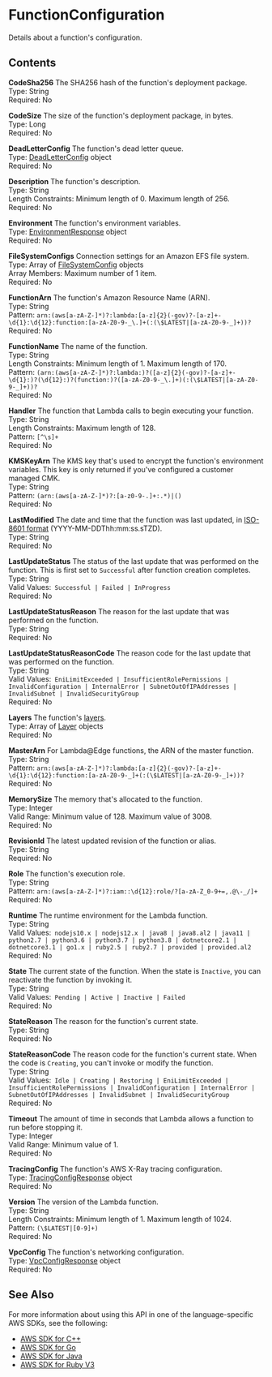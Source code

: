 # FunctionConfiguration<a name="API_FunctionConfiguration"></a>

Details about a function's configuration\.

## Contents<a name="API_FunctionConfiguration_Contents"></a>

 **CodeSha256**   <a name="SSS-Type-FunctionConfiguration-CodeSha256"></a>
The SHA256 hash of the function's deployment package\.  
Type: String  
Required: No

 **CodeSize**   <a name="SSS-Type-FunctionConfiguration-CodeSize"></a>
The size of the function's deployment package, in bytes\.  
Type: Long  
Required: No

 **DeadLetterConfig**   <a name="SSS-Type-FunctionConfiguration-DeadLetterConfig"></a>
The function's dead letter queue\.  
Type: [DeadLetterConfig](API_DeadLetterConfig.md) object  
Required: No

 **Description**   <a name="SSS-Type-FunctionConfiguration-Description"></a>
The function's description\.  
Type: String  
Length Constraints: Minimum length of 0\. Maximum length of 256\.  
Required: No

 **Environment**   <a name="SSS-Type-FunctionConfiguration-Environment"></a>
The function's environment variables\.  
Type: [EnvironmentResponse](API_EnvironmentResponse.md) object  
Required: No

 **FileSystemConfigs**   <a name="SSS-Type-FunctionConfiguration-FileSystemConfigs"></a>
Connection settings for an Amazon EFS file system\.  
Type: Array of [FileSystemConfig](API_FileSystemConfig.md) objects  
Array Members: Maximum number of 1 item\.  
Required: No

 **FunctionArn**   <a name="SSS-Type-FunctionConfiguration-FunctionArn"></a>
The function's Amazon Resource Name \(ARN\)\.  
Type: String  
Pattern: `arn:(aws[a-zA-Z-]*)?:lambda:[a-z]{2}(-gov)?-[a-z]+-\d{1}:\d{12}:function:[a-zA-Z0-9-_\.]+(:(\$LATEST|[a-zA-Z0-9-_]+))?`   
Required: No

 **FunctionName**   <a name="SSS-Type-FunctionConfiguration-FunctionName"></a>
The name of the function\.  
Type: String  
Length Constraints: Minimum length of 1\. Maximum length of 170\.  
Pattern: `(arn:(aws[a-zA-Z-]*)?:lambda:)?([a-z]{2}(-gov)?-[a-z]+-\d{1}:)?(\d{12}:)?(function:)?([a-zA-Z0-9-_\.]+)(:(\$LATEST|[a-zA-Z0-9-_]+))?`   
Required: No

 **Handler**   <a name="SSS-Type-FunctionConfiguration-Handler"></a>
The function that Lambda calls to begin executing your function\.  
Type: String  
Length Constraints: Maximum length of 128\.  
Pattern: `[^\s]+`   
Required: No

 **KMSKeyArn**   <a name="SSS-Type-FunctionConfiguration-KMSKeyArn"></a>
The KMS key that's used to encrypt the function's environment variables\. This key is only returned if you've configured a customer managed CMK\.  
Type: String  
Pattern: `(arn:(aws[a-zA-Z-]*)?:[a-z0-9-.]+:.*)|()`   
Required: No

 **LastModified**   <a name="SSS-Type-FunctionConfiguration-LastModified"></a>
The date and time that the function was last updated, in [ISO\-8601 format](https://www.w3.org/TR/NOTE-datetime) \(YYYY\-MM\-DDThh:mm:ss\.sTZD\)\.  
Type: String  
Required: No

 **LastUpdateStatus**   <a name="SSS-Type-FunctionConfiguration-LastUpdateStatus"></a>
The status of the last update that was performed on the function\. This is first set to `Successful` after function creation completes\.  
Type: String  
Valid Values:` Successful | Failed | InProgress`   
Required: No

 **LastUpdateStatusReason**   <a name="SSS-Type-FunctionConfiguration-LastUpdateStatusReason"></a>
The reason for the last update that was performed on the function\.  
Type: String  
Required: No

 **LastUpdateStatusReasonCode**   <a name="SSS-Type-FunctionConfiguration-LastUpdateStatusReasonCode"></a>
The reason code for the last update that was performed on the function\.  
Type: String  
Valid Values:` EniLimitExceeded | InsufficientRolePermissions | InvalidConfiguration | InternalError | SubnetOutOfIPAddresses | InvalidSubnet | InvalidSecurityGroup`   
Required: No

 **Layers**   <a name="SSS-Type-FunctionConfiguration-Layers"></a>
The function's [ layers](https://docs.aws.amazon.com/lambda/latest/dg/configuration-layers.html)\.  
Type: Array of [Layer](API_Layer.md) objects  
Required: No

 **MasterArn**   <a name="SSS-Type-FunctionConfiguration-MasterArn"></a>
For Lambda@Edge functions, the ARN of the master function\.  
Type: String  
Pattern: `arn:(aws[a-zA-Z-]*)?:lambda:[a-z]{2}(-gov)?-[a-z]+-\d{1}:\d{12}:function:[a-zA-Z0-9-_]+(:(\$LATEST|[a-zA-Z0-9-_]+))?`   
Required: No

 **MemorySize**   <a name="SSS-Type-FunctionConfiguration-MemorySize"></a>
The memory that's allocated to the function\.  
Type: Integer  
Valid Range: Minimum value of 128\. Maximum value of 3008\.  
Required: No

 **RevisionId**   <a name="SSS-Type-FunctionConfiguration-RevisionId"></a>
The latest updated revision of the function or alias\.  
Type: String  
Required: No

 **Role**   <a name="SSS-Type-FunctionConfiguration-Role"></a>
The function's execution role\.  
Type: String  
Pattern: `arn:(aws[a-zA-Z-]*)?:iam::\d{12}:role/?[a-zA-Z_0-9+=,.@\-_/]+`   
Required: No

 **Runtime**   <a name="SSS-Type-FunctionConfiguration-Runtime"></a>
The runtime environment for the Lambda function\.  
Type: String  
Valid Values:` nodejs10.x | nodejs12.x | java8 | java8.al2 | java11 | python2.7 | python3.6 | python3.7 | python3.8 | dotnetcore2.1 | dotnetcore3.1 | go1.x | ruby2.5 | ruby2.7 | provided | provided.al2`   
Required: No

 **State**   <a name="SSS-Type-FunctionConfiguration-State"></a>
The current state of the function\. When the state is `Inactive`, you can reactivate the function by invoking it\.  
Type: String  
Valid Values:` Pending | Active | Inactive | Failed`   
Required: No

 **StateReason**   <a name="SSS-Type-FunctionConfiguration-StateReason"></a>
The reason for the function's current state\.  
Type: String  
Required: No

 **StateReasonCode**   <a name="SSS-Type-FunctionConfiguration-StateReasonCode"></a>
The reason code for the function's current state\. When the code is `Creating`, you can't invoke or modify the function\.  
Type: String  
Valid Values:` Idle | Creating | Restoring | EniLimitExceeded | InsufficientRolePermissions | InvalidConfiguration | InternalError | SubnetOutOfIPAddresses | InvalidSubnet | InvalidSecurityGroup`   
Required: No

 **Timeout**   <a name="SSS-Type-FunctionConfiguration-Timeout"></a>
The amount of time in seconds that Lambda allows a function to run before stopping it\.  
Type: Integer  
Valid Range: Minimum value of 1\.  
Required: No

 **TracingConfig**   <a name="SSS-Type-FunctionConfiguration-TracingConfig"></a>
The function's AWS X\-Ray tracing configuration\.  
Type: [TracingConfigResponse](API_TracingConfigResponse.md) object  
Required: No

 **Version**   <a name="SSS-Type-FunctionConfiguration-Version"></a>
The version of the Lambda function\.  
Type: String  
Length Constraints: Minimum length of 1\. Maximum length of 1024\.  
Pattern: `(\$LATEST|[0-9]+)`   
Required: No

 **VpcConfig**   <a name="SSS-Type-FunctionConfiguration-VpcConfig"></a>
The function's networking configuration\.  
Type: [VpcConfigResponse](API_VpcConfigResponse.md) object  
Required: No

## See Also<a name="API_FunctionConfiguration_SeeAlso"></a>

For more information about using this API in one of the language\-specific AWS SDKs, see the following:
+  [AWS SDK for C\+\+](https://docs.aws.amazon.com/goto/SdkForCpp/lambda-2015-03-31/FunctionConfiguration) 
+  [AWS SDK for Go](https://docs.aws.amazon.com/goto/SdkForGoV1/lambda-2015-03-31/FunctionConfiguration) 
+  [AWS SDK for Java](https://docs.aws.amazon.com/goto/SdkForJava/lambda-2015-03-31/FunctionConfiguration) 
+  [AWS SDK for Ruby V3](https://docs.aws.amazon.com/goto/SdkForRubyV3/lambda-2015-03-31/FunctionConfiguration) 